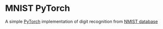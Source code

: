 # MNIST PyTorch

A simple [PyTorch](https://pytorch.org/) implementation of digit recognition from [NMIST database](http://yann.lecun.com/exdb/mnist/)
